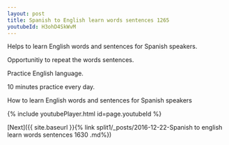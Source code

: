 ```yaml
---
layout: post
title: Spanish to English learn words sentences 1265 
youtubeId: H3ohD4SkWvM
---
```

 
 
Helps to learn English words and sentences for Spanish speakers.

Opportunitiy to repeat the words sentences. 

Practice English language. 
 
10 minutes practice every day. 
 
How to learn English words and sentences for Spanish speakers 
 
{% include youtubePlayer.html id=page.youtubeId %}
 
 
[Next]({{ site.baseurl }}{% link  split1/_posts/2016-12-22-Spanish to english learn words sentences 1630 .md%})
 
